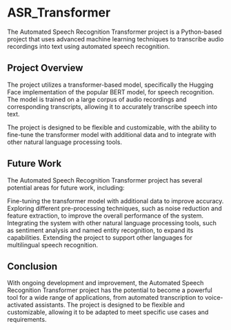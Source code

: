 # ASR_Transformer

The Automated Speech Recognition Transformer project is a Python-based project that uses advanced machine learning techniques to transcribe audio recordings into text using automated speech recognition.

## Project Overview
The project utilizes a transformer-based model, specifically the Hugging Face implementation of the popular BERT model, for speech recognition. The model is trained on a large corpus of audio recordings and corresponding transcripts, allowing it to accurately transcribe speech into text.

The project is designed to be flexible and customizable, with the ability to fine-tune the transformer model with additional data and to integrate with other natural language processing tools.

## Future Work
The Automated Speech Recognition Transformer project has several potential areas for future work, including:

Fine-tuning the transformer model with additional data to improve accuracy.
Exploring different pre-processing techniques, such as noise reduction and feature extraction, to improve the overall performance of the system.
Integrating the system with other natural language processing tools, such as sentiment analysis and named entity recognition, to expand its capabilities.
Extending the project to support other languages for multilingual speech recognition.

## Conclusion
With ongoing development and improvement, the Automated Speech Recognition Transformer project has the potential to become a powerful tool for a wide range of applications, from automated transcription to voice-activated assistants. The project is designed to be flexible and customizable, allowing it to be adapted to meet specific use cases and requirements.
